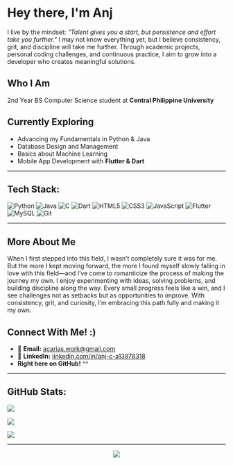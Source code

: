 # Hey there, I'm Anj

I live by the mindset: *"Talent gives you a start, but persistence and effort take you further."* I may not know everything yet, but I believe consistency, grit, and discipline will take me further. Through academic projects, personal coding challenges, and continuous practice, I aim to grow into a developer who creates meaningful solutions.

## Who I Am
2nd Year BS Computer Science student at **Central Philippine University**  

## Currently Exploring
* Advancing my Fundamentals in Python & Java
* Database Design and Management
* Basics about Machine Learning
* Mobile App Development with **Flutter & Dart** 

---

## Tech Stack:

![Python](https://img.shields.io/badge/python-%23001f3f?style=for-the-badge&logo=python&logoColor=white)
![Java](https://img.shields.io/badge/java-%23003366?style=for-the-badge&logo=openjdk&logoColor=white)
![C](https://img.shields.io/badge/c-%23002147?style=for-the-badge&logo=c&logoColor=white)
![Dart](https://img.shields.io/badge/dart-%231e3a8a?style=for-the-badge&logo=dart&logoColor=white)
![HTML5](https://img.shields.io/badge/html5-%23003f7f?style=for-the-badge&logo=html5&logoColor=white)
![CSS3](https://img.shields.io/badge/css3-%23274c77?style=for-the-badge&logo=css3&logoColor=white)
![JavaScript](https://img.shields.io/badge/javascript-%233f5f8a?style=for-the-badge&logo=javascript&logoColor=white)
![Flutter](https://img.shields.io/badge/Flutter-%23405d8a?style=for-the-badge&logo=Flutter&logoColor=white)
![MySQL](https://img.shields.io/badge/mysql-%23364f6b?style=for-the-badge&logo=mysql&logoColor=white)
![Git](https://img.shields.io/badge/git-%232c3e50?style=for-the-badge&logo=git&logoColor=white)

---

## More About Me
When I first stepped into this field, I wasn’t completely sure it was for me. But the more I kept moving forward, the more I found myself slowly falling in love with this field—and I’ve come to romanticize the process of making the journey my own. I enjoy experimenting with ideas, solving problems, and building discipline along the way. Every small progress feels like a win, and I see challenges not as setbacks but as opportunities to improve. With consistency, grit, and curiosity, I’m embracing this path fully and making it my own.

## Connect With Me! :)
* 📧 **Email:** [acarias.work@gmail.com](mailto:acarias.work@gmail.com)
* 🔗 **LinkedIn:** [linkedin.com/in/anj-c-a13978318](https://www.linkedin.com/in/anj-c-a13978318/)
* **Right here on GitHub!** ^^
  
---

## GitHub Stats:
![](https://github-readme-stats.vercel.app/api?username=anjcrs&theme=tokyonight&hide_border=false&include_all_commits=true&count_private=true)

![](https://github-readme-streak-stats.herokuapp.com/?user=anjcrs&theme=tokyonight&hide_border=false)

![](https://github-readme-stats.vercel.app/api/top-langs/?username=anjcrs&theme=tokyonight&hide_border=false&include_all_commits=true&count_private=true&layout=compact)

---

<div align="center">

[![](https://visitcount.itsvg.in/api?id=anjcrs&icon=0&color=0)](https://visitcount.itsvg.in)

</div>


